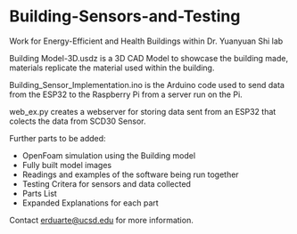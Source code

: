 # Building-Sensors-and-Testing
Work for Energy-Efficient and Health Buildings within Dr. Yuanyuan Shi lab

Building Model-3D.usdz is a 3D CAD Model to showcase the building made, materials replicate the material used within the building. 

Building_Sensor_Implementation.ino is the Arduino code used to send data from the ESP32 to the Raspberry Pi from a server run on the Pi. 

web_ex.py creates a webserver for storing data sent from an ESP32 that colects the data from SCD30 Sensor. 

Further parts to be added: 
- OpenFoam simulation using the Building model 
- Fully built model images
- Readings and examples of the software being run together
- Testing Critera for sensors and data collected
- Parts List
- Expanded Explanations for each part

Contact erduarte@ucsd.edu for more information. 
